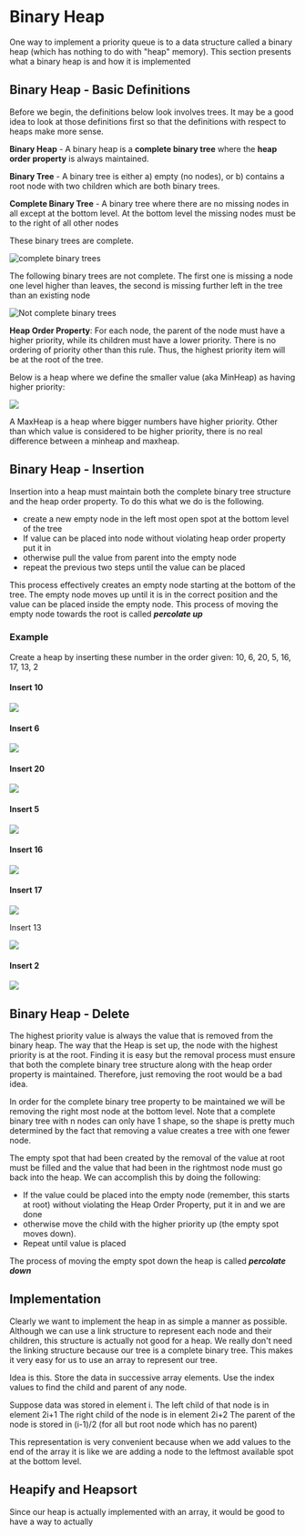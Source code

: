 # Binary Heap

One way to implement a priority queue is to a data structure called a binary heap \(which has nothing to do with "heap" memory\).  This section presents what a binary heap is and how it is implemented

## Binary Heap - Basic Definitions

Before we begin, the definitions below look involves trees. It may be a good idea to look at those definitions first so that the definitions with respect to heaps make more sense.

**Binary Heap** - A binary heap is a **complete binary tree** where the **heap order property** is always maintained.

**Binary Tree** - A binary tree is either a\) empty \(no nodes\), or b\) contains a root node with two children which are both binary trees.

**Complete Binary Tree** - A binary tree where there are no missing nodes in all except at the bottom level. At the bottom level the missing nodes must be to the right of all other nodes

These binary trees are complete.

![complete binary trees](../.gitbook/assets/completebt.png)

The following binary trees are not complete. The first one is missing a node one level higher than leaves, the second is missing further left in the tree than an existing node

![Not complete binary trees](../.gitbook/assets/notcompletebt.png)

**Heap Order Property**: For each node, the parent of the node must have a higher priority, while its children must have a lower priority. There is no ordering of priority other than this rule. Thus, the highest priority item will be at the root of the tree. 

Below is a heap where we define the smaller value \(aka MinHeap\) as having higher priority: 

![](../.gitbook/assets/heap.png)

A MaxHeap is a heap where bigger numbers have higher priority.  Other than which value is considered to be higher priority, there is no real difference between a minheap and maxheap.

## Binary Heap - Insertion

Insertion into a heap must maintain both the complete binary tree structure and the heap order property. To do this what we do is the following.

* create a new empty node in the left most open spot at the bottom level of the tree
* If value can be placed into node without violating heap order property put it in
* otherwise pull the value from parent into the empty node
* repeat the previous two steps until the value can be placed

This process effectively creates an empty node starting at the bottom of the tree. The empty node moves up until it is in the correct position and the value can be placed inside the empty node. This process of moving the empty node towards the root is called _**percolate up**_

### **Example**

Create a heap by inserting these number in the order given: 10, 6, 20, 5, 16, 17, 13, 2

#### **Insert 10**

![](../.gitbook/assets/heapinsert1.png)

#### Insert 6

![](../.gitbook/assets/heapinsert2.png)

#### Insert 20

![](../.gitbook/assets/heapinsert3.png)

#### Insert 5

![](../.gitbook/assets/heapinsert4.png)

#### Insert 16

![](../.gitbook/assets/heapinsertion5.png)

#### Insert 17

![](../.gitbook/assets/heapinsertion6.png)

Insert 13

![](../.gitbook/assets/heapinsertion7.png)

#### Insert 2

![](../.gitbook/assets/heapinsertion8.png)

## Binary Heap - Delete

The highest priority value is always the value that is removed from the binary heap. The way that the Heap is set up, the node with the highest priority is at the root. Finding it is easy but the removal process must ensure that both the complete binary tree structure along with the heap order property is maintained.  Therefore, just removing the root would be a bad idea.

In order for the complete binary tree property to be maintained we will be removing the right most node at the bottom level. Note that a complete binary tree with n nodes can only have 1 shape, so the shape is pretty much determined by the fact that removing a value creates a tree with one fewer node.

The empty spot that had been created by the removal of the value at root must be filled and the value that had been in the rightmost node must go back into the heap. We can accomplish this by doing the following:

* If the value could be placed into the empty node \(remember, this starts at root\) without violating the Heap Order Property, put it in and we are done
* otherwise move the child with the higher priority up \(the empty spot moves down\).
* Repeat until value is placed

The process of moving the empty spot down the heap is called _**percolate down**_

## Implementation

Clearly we want to implement the heap in as simple a manner as possible. Although we can use a link structure to represent each node and their children, this structure is actually not good for a heap.  We really don't need the linking structure because our tree is a complete binary tree. This makes it very easy for us to use an array to represent our tree.

Idea is this. Store the data in successive array elements. Use the index values to find the child and parent of any node.

Suppose data was stored in element i. The left child of that node is in element 2i+1 The right child of the node is in element 2i+2 The parent of the node is stored in \(i-1\)/2 \(for all but root node which has no parent\)

This representation is very convenient because when we add values to the end of the array it is like we are adding a node to the leftmost available spot at the bottom level. 

## Heapify and Heapsort

Since our heap is actually implemented with an array, it would be good to have a way to actually 



